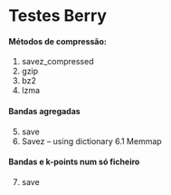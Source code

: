 # Testes Berry
#### Métodos de compressão:
  1. savez_compressed
  2. gzip
  3. bz2
  4. lzma
#### Bandas agregadas
  5. save
  6. Savez – using dictionary
  6.1 Memmap
#### Bandas e k-points num só ficheiro
  7. save

